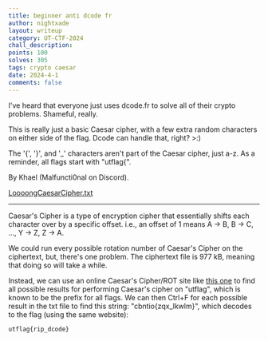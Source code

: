```yaml
---
title: beginner anti dcode fr
author: nightxade
layout: writeup
category: UT-CTF-2024
chall_description:
points: 100
solves: 305
tags: crypto caesar
date: 2024-4-1
comments: false
---
```


I've heard that everyone just uses dcode.fr to solve all of their crypto problems. Shameful, really.

This is really just a basic Caesar cipher, with a few extra random characters on either side of the flag. Dcode can handle that, right? >:)

The '{', '}', and '_' characters aren't part of the Caesar cipher, just a-z. As a reminder, all flags start with "utflag{".

By Khael (Malfuncti0nal on Discord).

[LoooongCaesarCipher.txt](https://github.com/Nightxade/ctf-writeups/blob/master/assets/CTFs/UT-CTF-2024/LoooongCaesarCipher.txt)  

---

Caesar's Cipher is a type of encryption cipher that essentially shifts each character over by a specific offset. i.e., an offset of 1 means A -> B, B -> C, ..., Y -> Z, Z -> A.  

We could run every possible rotation number of Caesar's Cipher on the ciphertext, but, there's one problem. The ciphertext file is 977 kB, meaning that doing so will take a while.  

Instead, we can use an online Caesar's Cipher/ROT site like [this one](https://theblob.org/rot.cgi) to find all possible results for performing Caesar's cipher on "utflag", which is known to be the prefix for all flags. We can then Ctrl+F for each possible result in the txt file to find this string: "cbntio{zqx_lkwlm}", which decodes to the flag (using the same website):  

    utflag{rip_dcode}